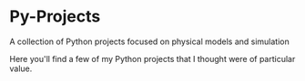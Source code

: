 # Py-Projects
A collection of Python projects focused on physical models and simulation

Here you'll find a few of my Python projects that I thought were of particular value. 

